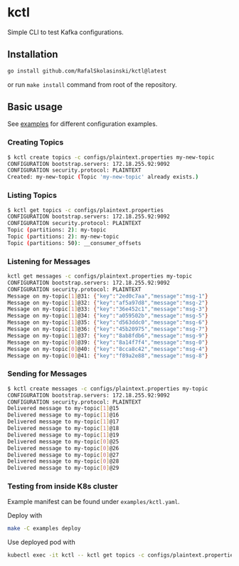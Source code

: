 # kctl

Simple CLI to test Kafka configurations.

## Installation

```bash
go install github.com/RafalSkolasinski/kctl@latest
```

or run `make install` command from root of the repository.

## Basic usage

See [examples](./examples/README.md) for different configuration examples.

### Creating Topics

```bash
$ kctl create topics -c configs/plaintext.properties my-new-topic
CONFIGURATION bootstrap.servers: 172.18.255.92:9092
CONFIGURATION security.protocol: PLAINTEXT
Created: my-new-topic (Topic 'my-new-topic' already exists.)
```

### Listing Topics

```bash
$ kctl get topics -c configs/plaintext.properties
CONFIGURATION bootstrap.servers: 172.18.255.92:9092
CONFIGURATION security.protocol: PLAINTEXT
Topic (partitions: 2): my-topic
Topic (partitions: 2): my-new-topic
Topic (partitions: 50): __consumer_offsets
```

### Listening for Messages

```bash
kctl get messages -c configs/plaintext.properties my-topic
CONFIGURATION bootstrap.servers: 172.18.255.92:9092
CONFIGURATION security.protocol: PLAINTEXT
Message on my-topic[1]@31: {"key":"2ed0c7aa","message":"msg-1"}
Message on my-topic[1]@32: {"key":"af5a97d8","message":"msg-2"}
Message on my-topic[1]@33: {"key":"36e452c1","message":"msg-3"}
Message on my-topic[1]@34: {"key":"a059502b","message":"msg-5"}
Message on my-topic[1]@35: {"key":"d563ddc0","message":"msg-6"}
Message on my-topic[1]@36: {"key":"45b20975","message":"msg-7"}
Message on my-topic[1]@37: {"key":"8ab8fdb6","message":"msg-9"}
Message on my-topic[0]@39: {"key":"8a14f7f4","message":"msg-0"}
Message on my-topic[0]@40: {"key":"8cca8c42","message":"msg-4"}
Message on my-topic[0]@41: {"key":"f89a2e88","message":"msg-8"}
```

### Sending for Messages

```bash
$ kctl create messages -c configs/plaintext.properties my-topic
CONFIGURATION bootstrap.servers: 172.18.255.92:9092
CONFIGURATION security.protocol: PLAINTEXT
Delivered message to my-topic[1]@15
Delivered message to my-topic[1]@16
Delivered message to my-topic[1]@17
Delivered message to my-topic[1]@18
Delivered message to my-topic[1]@19
Delivered message to my-topic[0]@25
Delivered message to my-topic[0]@26
Delivered message to my-topic[0]@27
Delivered message to my-topic[0]@28
Delivered message to my-topic[0]@29
```


### Testing from inside K8s cluster

Example manifest can be found under `examples/kctl.yaml`.

Deploy with

```bash
make -C examples deploy
```

Use deployed pod with
```bash
kubectl exec -it kctl -- kctl get topics -c configs/plaintext.properties
```
